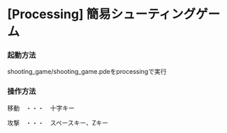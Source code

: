 # [Processing] 簡易シューティングゲーム

### 起動方法
<p>shooting_game/shooting_game.pdeをprocessingで実行</p>

### 操作方法
<p>移動　・・・　十字キー</p>
<p>攻撃　・・・　スペースキー、Zキー</p>
